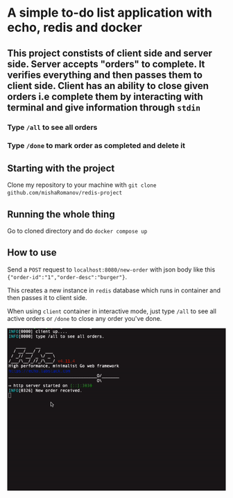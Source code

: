 # A simple to-do list application with echo, redis and docker 

## This project constists of client side and server side. Server accepts "orders" to complete. It verifies everything and then passes them to client side. Client has an ability to close given orders i.e complete them by interacting with terminal and give information through `stdin`
### Type `/all` to see all orders
### Type `/done` to mark order as completed and delete it

## Starting with the project 
Clone my repository to your machine with ```git clone github.com/mishaRomanov/redis-project```
## Running the whole thing
Go to cloned directory and do ``docker compose up``
## How to use 
Send a `POST` request to `localhost:8080/new-order` with json body like this `{"order-id":"1","order-desc":"burger"}`. 

This creates a new instance in `redis` database which runs in container and then passes it to client side.

When using `client` container in interactive mode, just type `/all` to see all active orders or `/done` to close any order you've done.

![how_to_use](howtouse.gif)